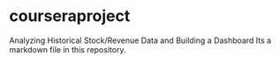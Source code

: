 # courseraproject
Analyzing Historical Stock/Revenue Data and Building a Dashboard
Its a markdown file in this repository.
